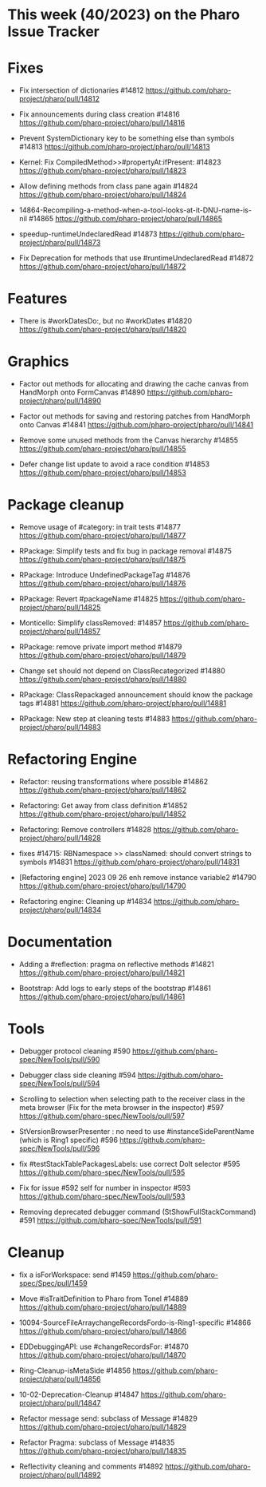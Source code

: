 # This week (40/2023) on the Pharo Issue Tracker



 # Fixes

 - Fix intersection of dictionaries #14812
 	https://github.com/pharo-project/pharo/pull/14812

 - Fix announcements during class creation #14816
 	https://github.com/pharo-project/pharo/pull/14816

 - Prevent SystemDictionary key to be something else than symbols #14813
 	https://github.com/pharo-project/pharo/pull/14813

 - Kernel: Fix CompiledMethod>>#propertyAt:ifPresent: #14823
 	https://github.com/pharo-project/pharo/pull/14823

 - Allow defining methods from class pane again #14824
 	https://github.com/pharo-project/pharo/pull/14824

 - 14864-Recompiling-a-method-when-a-tool-looks-at-it-DNU-name-is-nil #14865
 	https://github.com/pharo-project/pharo/pull/14865

 - speedup-runtimeUndeclaredRead #14873
 	https://github.com/pharo-project/pharo/pull/14873

 - Fix Deprecation for methods that use #runtimeUndeclaredRead #14872
 	https://github.com/pharo-project/pharo/pull/14872

 # Features

 - There is #workDatesDo:, but no #workDates #14820
 	https://github.com/pharo-project/pharo/pull/14820


 # Graphics

 - Factor out methods for allocating and drawing the cache canvas from HandMorph onto FormCanvas #14890
 	https://github.com/pharo-project/pharo/pull/14890

 - Factor out methods for saving and restoring patches from HandMorph onto Canvas #14841
 	https://github.com/pharo-project/pharo/pull/14841

 - Remove some unused methods from the Canvas hierarchy #14855
 	https://github.com/pharo-project/pharo/pull/14855

 - Defer change list update to avoid a race condition #14853
 	https://github.com/pharo-project/pharo/pull/14853

 # Package cleanup

 - Remove usage of #category: in trait tests #14877
 	https://github.com/pharo-project/pharo/pull/14877

 - RPackage: Simplify tests and fix bug in package removal #14875
 	https://github.com/pharo-project/pharo/pull/14875

 - RPackage: Introduce UndefinedPackageTag #14876
 	https://github.com/pharo-project/pharo/pull/14876

 - RPackage: Revert #packageName #14825
 	https://github.com/pharo-project/pharo/pull/14825

 - Monticello: Simplify classRemoved: #14857
 	https://github.com/pharo-project/pharo/pull/14857

 - RPackage: remove private import method #14879
 	https://github.com/pharo-project/pharo/pull/14879

 - Change set should not depend on ClassRecategorized #14880
 	https://github.com/pharo-project/pharo/pull/14880

 - RPackage: ClassRepackaged announcement should know the package tags #14881
 	https://github.com/pharo-project/pharo/pull/14881

 - RPackage: New step at cleaning tests #14883
 	https://github.com/pharo-project/pharo/pull/14883

 # Refactoring Engine


 - Refactor: reusing transformations where possible #14862
 	https://github.com/pharo-project/pharo/pull/14862

 - Refactoring: Get away from class definition #14852
 	https://github.com/pharo-project/pharo/pull/14852

 - Refactoring: Remove controllers #14828
 	https://github.com/pharo-project/pharo/pull/14828

 - fixes #14715: RBNamespace >> classNamed: should convert strings to symbols #14831
 	https://github.com/pharo-project/pharo/pull/14831

 - [Refactoring engine] 2023 09 26 enh remove instance variable2 #14790
 	https://github.com/pharo-project/pharo/pull/14790

 - Refactoring engine: Cleaning up #14834
 	https://github.com/pharo-project/pharo/pull/14834

 # Documentation 

 - Adding a #reflection: pragma on reflective methods #14821
 	https://github.com/pharo-project/pharo/pull/14821

 - Bootstrap: Add logs to early steps of the bootstrap #14861
 	https://github.com/pharo-project/pharo/pull/14861

 # Tools

 - Debugger protocol cleaning #590
 	https://github.com/pharo-spec/NewTools/pull/590

 - Debugger class side cleaning #594
 	https://github.com/pharo-spec/NewTools/pull/594

 - Scrolling to selection when selecting path to the receiver class in the meta browser (Fix for the meta browser in the inspector) #597
 	https://github.com/pharo-spec/NewTools/pull/597

 - StVersionBrowserPresenter : no need to use #instanceSideParentName (which is Ring1 specific) #596
 	https://github.com/pharo-spec/NewTools/pull/596

 - fix #testStackTablePackagesLabels: use correct DoIt selector #595
 	https://github.com/pharo-spec/NewTools/pull/595

 - Fix for issue #592 self for number in inspector #593
 	https://github.com/pharo-spec/NewTools/pull/593

 - Removing deprecated debugger command (StShowFullStackCommand) #591
 	https://github.com/pharo-spec/NewTools/pull/591


 # Cleanup


 - fix a isForWorkspace: send #1459
 	https://github.com/pharo-spec/Spec/pull/1459

 - Move #isTraitDefinition to Pharo from Tonel #14889
 	https://github.com/pharo-project/pharo/pull/14889

 - 10094-SourceFileArraychangeRecordsFordo-is-Ring1-specific #14866
 	https://github.com/pharo-project/pharo/pull/14866

 - EDDebuggingAPI: use #changeRecordsFor: #14870
 	https://github.com/pharo-project/pharo/pull/14870

 - Ring-Cleanup-isMetaSide #14856
 	https://github.com/pharo-project/pharo/pull/14856

 - 10-02-Deprecation-Cleanup #14847
 	https://github.com/pharo-project/pharo/pull/14847

 - Refactor message send: subclass of Message #14829
 	https://github.com/pharo-project/pharo/pull/14829

 - Refactor Pragma: subclass of Message #14835
 	https://github.com/pharo-project/pharo/pull/14835

 - Reflectivity cleaning and comments #14892
 	https://github.com/pharo-project/pharo/pull/14892
